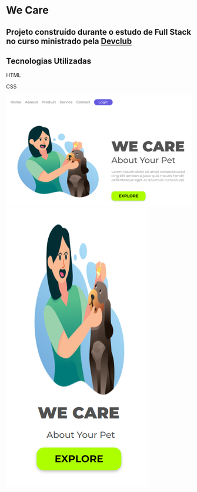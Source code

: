 <h1>We Care</h1>

<h2>Projeto construído durante o estudo de Full Stack no curso ministrado pela <a href="https://rodolfomori.com.br/devclub/">Devclub</a></h2>

<h2>Tecnologias Utilizadas</h2>
<p>HTML</p>
<p>CSS</p>
<img src="https://github.com/Henriquegf100/Projeto-we-care-responsavidade-smartphone/blob/main/we-care.png?raw=true"/>
<img src="https://github.com/Henriquegf100/Projeto-we-care-responsavidade-smartphone/blob/main/we-care-Cell.png?raw=true"/>
